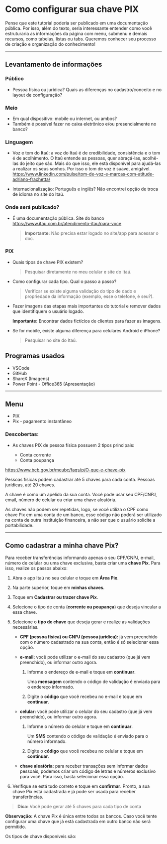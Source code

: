 # Como configurar sua chave PIX

Pense que este tutorial poderia ser publicado em uma documentação pública. Por isso, além do texto, seria interessante entender como você estruturaria as informações da página com menu, submenu e demais recursos, como tabelas, listas ou tabs. Queremos conhecer seu processo de criação e organização do conhecimento!

---

## Levantamento de informações

### Público

- Pessoa física ou jurídica? Quais as diferenças no cadastro/conceito e no layout de configuração?

### Meio

- Em qual dispositivo: mobile ou internet, ou ambos?
- Também é possível fazer no caixa eletrônico e/ou presencialmente no banco?

### Linguagem

- Voz e tom do Itaú: a voz do Itaú é de credibilidade, consistência e o tom é de acolhimento. O Itaú entende as pessoas, quer abraçá-las, acolhê-las do jeito que são. Mais do que isso, ele está disponível para ajudá-las a realizar os seus sonhos. Por isso o tom de voz é suave, amigável. <https://www.linkedin.com/pulse/tom-de-voz-e-marcas-com-atitude-adriano-frachetta/>
  
- Internacionalização: Português e inglês? Não encontrei opção de troca de idioma no site do Itaú.

### Onde será publicado?

- É uma documentação pública. Site do banco <https://www.itau.com.br/atendimento-itau/para-voce>
  
  > **Importante:** Não precisa estar logado no site/app para acessar o doc.

### PIX

- Quais tipos de chave PIX existem?

  > Pesquisar diretamente no meu celular e site do Itaú.

- Como configurar cada tipo. Qual o passo a passo?

  > Verificar se existe alguma validação do tipo de dado e propriedade da informação (exemplo, esse o telefone, é seu?).

- Fazer imagens das etapas mais importantes do tutorial e remover dados que identifiquem o usuário logado.
  
  **Importante:** Encontrar dados fictícios de clientes para fazer as imagens.

- Se for mobile, existe alguma diferença para celulares Android e iPhone?

  > Pesquisar no site do Itaú.

## Programas usados

- VSCode
- GitHub
- ShareX (Imagens)
- Power Point - Office365 (Apresentação)

---

## Menu

- PIX
- Pix - pagamento instantâneo


### Descobertas:

- As chaves PIX de pessoa física possuem 2 tipos principais:

  - Conta corrente
  - Conta poupança

<https://www.bcb.gov.br/meubc/faqs/p/O-que-e-chave-pix>

Pessoas físicas podem cadastrar até 5 chaves para cada conta.
Pessoas jurídicas, até 20 chaves.

A chave é como um apelido da sua conta. Você pode usar seu CPF/CNPJ, email, número de celular ou criar uma chave aleatória.

As chaves não podem ser repetidas, logo, se você utiliza o CPF como chave Pix em uma conta de um banco, esse código não poderá ser utilizado na conta de outra instituição financeira, a não ser que o usuário solicite a portabilidade.

---

## Como cadastrar a minha chave Pix?

Para receber transferências informando apenas o seu CPF/CNPJ, e-mail, número de celular ou uma chave exclusiva, basta criar uma **chave Pix**. Para isso, realize os passos abaixo:

1. Abra o app Itaú no seu celular e toque em **Área Pix**.
2. Na parte superior, toque em **minhas chaves**.
3. Toque em **Cadastrar ou trazer chave Pix**.
4. Selecione o tipo de conta (**corrente ou poupança**) que deseja vincular a essa chave.
5. Selecione o **tipo de chave** que deseja gerar e realize as validações necessárias.

     - **CPF (pessoa física) ou CNPJ (pessoa jurídica):** já vem preenchido com o número cadastrado na sua conta, então é só selecionar essa opção.

     - **e-mail:** você pode utilizar o e-mail do seu cadastro (que já vem preenchido), ou informar outro agora.

       1. Informe o endereço de e-mail e toque em **continuar**.

          Uma **mensagem** contendo o código de validação é enviada para o endereço informado.

       2. Digite o **código** que você recebeu no e-mail e toque em **continuar**.

     - **celular:** você pode utilizar o celular do seu cadastro (que já vem preenchido), ou informar outro agora.

       1. Informe o número do celular e toque em **continuar**.

          Um **SMS** contendo o código de validação é enviado para o número informado.

       2. Digite o **código** que você recebeu no celular e toque em **continuar**.

     - **chave aleatória:** para receber transações sem informar dados pessoais, podemos criar um código de letras e números exclusivo para você. Para isso, basta selecionar essa opção.
  
6. Verifique se está tudo correto e toque em **confirmar**.
   Pronto, a sua chave Pix está cadastrada e já pode ser usada para receber transferências.


> **Dica:** Você pode gerar até 5 chaves para cada tipo de conta


**Observação:** A chave Pix é única entre todos os bancos. Caso você tente configurar uma chave que já está cadastrada em outro banco não será permitido.

 Os tipos de chave disponíveis são:

